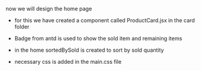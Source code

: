now we will design the home page

- for this we have created a component called ProductCard.jsx in the card folder

- Badge from antd is used to show the sold item and remaining items
- in the home sortedBySold is created to sort by sold quantity

- necessary css is added in the main.css file
